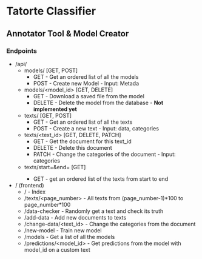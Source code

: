# Tatorte Classifier
## Annotator Tool & Model Creator

### Endpoints
- /api/
    - models/ [GET, POST]
        - GET - Get an ordered list of all the models
        - POST - Create new Model - Input: Metada
    - models/<model_id> [GET, DELETE]
        - GET - Download a saved file from the model
        - DELETE - Delete the model from the database - **Not implemented yet**
    - texts/ [GET, POST]
        - GET - Get an ordered list of all the texts
        - POST - Create a new text - Input: data, categories
    - texts/<text_id> [GET, DELETE, PATCH]
        - GET - Get the document for this text_id
        - DELETE - Delete this document
        - PATCH - Change the categories of the document - Input: categories
    - texts/start=<start>&end=<end> [GET]
        - GET - get an ordered list of the texts from start to end
- / (frontend)
    - / - Index
    - /texts/<page_number> - All texts from (page_number-1)\*100 to page_number\*100
    - /data-checker - Randomly get a text and check its truth
    - /add-data - Add new documents to texts
    - /change-data/<text_id> - Change the categories from the document
    - /new-model - Train new model
    - /models - Get a list of all the models
    - /predictions/<model_id> - Get predictions from the model with model_id on a custom text 